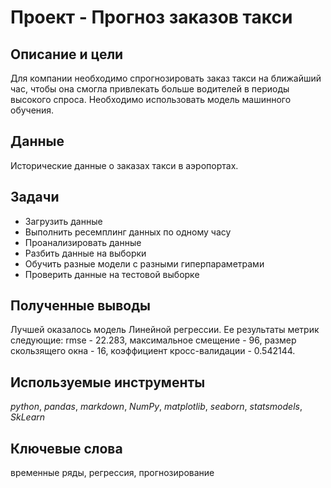 # Проект - Прогноз заказов такси

## Описание и цели
Для компании необходимо спрогнозировать заказ такси на ближайший час, чтобы она смогла привлекать больше водителей в периоды высокого спроса. Необходимо использовать модель машинного обучения. 

## Данные
Исторические данные о заказах такси в аэропортах. 

## Задачи
- Загрузить данные
- Выполнить ресемплинг данных по одному часу
- Проанализировать данные
- Разбить данные на выборки
- Обучить разные модели с разными гиперпараметрами
- Проверить данные на тестовой выборке

## Полученные выводы
Лучшей оказалось модель Линейной регрессии. Ее результаты метрик следующие: rmse - 22.283, максимальное смещение - 96, размер скользящего окна - 16, коэффициент кросс-валидации - 0.542144.

## Используемые инструменты
*python*, *pandas*, *markdown*, *NumPy*, *matplotlib*, *seaborn*, *statsmodels*, *SkLearn* 

## Ключевые слова
временные ряды, регрессия, прогнозирование
